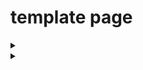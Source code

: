 # template page



<details>

<summary></summary>

{% code lineNumbers="true" %}
```python
// Some code
```
{% endcode %}

</details>

<details>

<summary></summary>

{% code lineNumbers="true" %}
```python
// Some code
```
{% endcode %}

</details>
